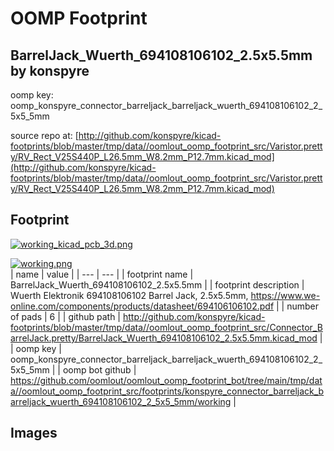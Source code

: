 # OOMP Footprint  
## BarrelJack_Wuerth_694108106102_2.5x5.5mm  by konspyre  
  
oomp key: oomp_konspyre_connector_barreljack_barreljack_wuerth_694108106102_2_5x5_5mm  
  
source repo at: [http://github.com/konspyre/kicad-footprints/blob/master/tmp/data//oomlout_oomp_footprint_src/Varistor.pretty/RV_Rect_V25S440P_L26.5mm_W8.2mm_P12.7mm.kicad_mod](http://github.com/konspyre/kicad-footprints/blob/master/tmp/data//oomlout_oomp_footprint_src/Varistor.pretty/RV_Rect_V25S440P_L26.5mm_W8.2mm_P12.7mm.kicad_mod)  
## Footprint  
  
[![working_kicad_pcb_3d.png](working_kicad_pcb_3d_600.png)](working_kicad_pcb_3d.png)  
  
[![working.png](working_600.png)](working.png)  
| name | value | 
| --- | --- | 
| footprint name | BarrelJack_Wuerth_694108106102_2.5x5.5mm | 
| footprint description | Wuerth Elektronik 694108106102 Barrel Jack, 2.5x5.5mm, https://www.we-online.com/components/products/datasheet/694106106102.pdf | 
| number of pads | 6 | 
| github path | http://github.com/konspyre/kicad-footprints/blob/master/tmp/data//oomlout_oomp_footprint_src/Connector_BarrelJack.pretty/BarrelJack_Wuerth_694108106102_2.5x5.5mm.kicad_mod | 
| oomp key | oomp_konspyre_connector_barreljack_barreljack_wuerth_694108106102_2_5x5_5mm | 
| oomp bot github | https://github.com/oomlout/oomlout_oomp_footprint_bot/tree/main/tmp/data//oomlout_oomp_footprint_src/footprints/konspyre_connector_barreljack_barreljack_wuerth_694108106102_2_5x5_5mm/working | 
## Images  
